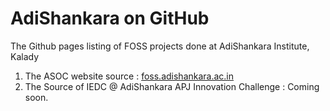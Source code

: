 # AdiShankara on GitHub
The Github pages listing of FOSS projects done at AdiShankara Institute, Kalady
1. The ASOC website source : [foss.adishankara.ac.in](http://adishankara.github.io/foss.adishankara.ac.in)
2. The Source of IEDC @ AdiShankara APJ Innovation Challenge : Coming soon.
